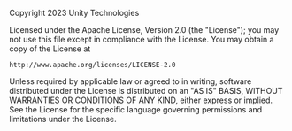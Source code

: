Copyright 2023 Unity Technologies
 
Licensed under the Apache License, Version 2.0 (the "License"); you may not
use this file except in compliance with the License. You may obtain a copy
of the License at
 
	http://www.apache.org/licenses/LICENSE-2.0
 
Unless required by applicable law or agreed to in writing, software 
distributed under the License is distributed on an "AS IS" BASIS, WITHOUT
WARRANTIES OR CONDITIONS OF ANY KIND, either express or implied. See the
License for the specific language governing permissions and limitations
under the License.
